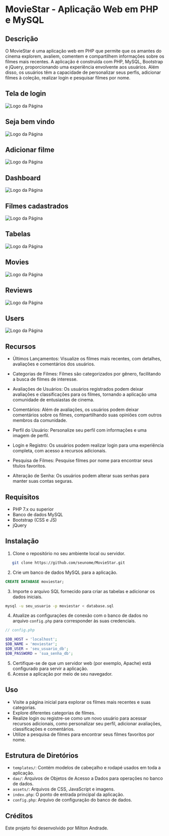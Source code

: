 # MovieStar - Aplicação Web em PHP e MySQL

## Descrição

<p>O MovieStar é uma aplicação web em PHP que permite que os amantes do cinema explorem, avaliem, comentem e compartilhem informações sobre os filmes mais recentes.
A aplicação é construída com PHP, MySQL, Bootstrap e jQuery, proporcionando uma experiência envolvente aos usuários. Além disso,
os usuários têm a capacidade de personalizar seus perfis, adicionar filmes à coleção, realizar login e pesquisar filmes por nome.</p>

## Tela de login

![Logo da Página](img/login.png)

## Seja bem vindo

![Logo da Página](img/sejaBemVindo.png)

## Adicionar filme

![Logo da Página](img/adicionarFilme.png)

## Dashboard

![Logo da Página](img/dashboard.png)

## Filmes cadastrados

![Logo da Página](img/CineStar.png)

## Tabelas 

![Logo da Página](img/tabelas.png)

## Movies 

![Logo da Página](img/movies.png)

## Reviews 

![Logo da Página](img/reviews.png)

## Users 

![Logo da Página](img/users.png)

## Recursos

* Últimos Lançamentos: Visualize os filmes mais recentes, com detalhes, avaliações e comentários dos usuários.

* Categorias de Filmes: Filmes são categorizados por gênero, facilitando a busca de filmes de interesse.

* Avaliações de Usuários: Os usuários registrados podem deixar avaliações e classificações para os filmes, tornando a aplicação uma comunidade de entusiastas de cinema.

* Comentários: Além de avaliações, os usuários podem deixar comentários sobre os filmes, compartilhando suas opiniões com outros membros da comunidade.

* Perfil do Usuário: Personalize seu perfil com informações e uma imagem de perfil.

* Login e Registro: Os usuários podem realizar login para uma experiência completa, com acesso a recursos adicionais.

* Pesquisa de Filmes: Pesquise filmes por nome para encontrar seus títulos favoritos.

* Alteração de Senha: Os usuários podem alterar suas senhas para manter suas contas seguras.

## Requisitos

* PHP 7.x ou superior
* Banco de dados MySQL
* Bootstrap (CSS e JS)
* jQuery

## Instalação
 1. Clone o repositório no seu ambiente local ou servidor.

```bash
   git clone https://github.com/seunome/MovieStar.git
```

2. Crie um banco de dados MySQL para a aplicação.

```sql
CREATE DATABASE moviestar;
```

3. Importe o arquivo SQL fornecido para criar as tabelas e adicionar os dados iniciais.
```bash
mysql -u seu_usuario -p moviestar < database.sql
```

4. Atualize as configurações de conexão com o banco de dados no arquivo `config.php` para corresponder às suas credenciais.

```php
// config.php

$DB_HOST = 'localhost';
$DB_NAME = 'moviestar';
$DB_USER = 'seu_usuario_db';
$DB_PASSWORD = 'sua_senha_db';
```

5. Certifique-se de que um servidor web (por exemplo, Apache) está configurado para servir a aplicação.
6. Acesse a aplicação por meio de seu navegador.

## Uso
* Visite a página inicial para explorar os filmes mais recentes e suas categorias.
* Explore diferentes categorias de filmes.
* Realize login ou registre-se como um novo usuário para acessar recursos adicionais, como personalizar seu perfil, adicionar avaliações, classificações e comentários.
* Utilize a pesquisa de filmes para encontrar seus filmes favoritos por nome.

## Estrutura de Diretórios
* `templates/`: Contém modelos de cabeçalho e rodapé usados em toda a aplicação.
* `dao/`: Arquivos de Objetos de Acesso a Dados para operações no banco de dados.
* `assets/`: Arquivos de CSS, JavaScript e imagens.
* `index.php`: O ponto de entrada principal da aplicação.
* `config.php`: Arquivo de configuração do banco de dados.


## Créditos
<p>Este projeto foi desenvolvido por Milton Andrade.</p>



